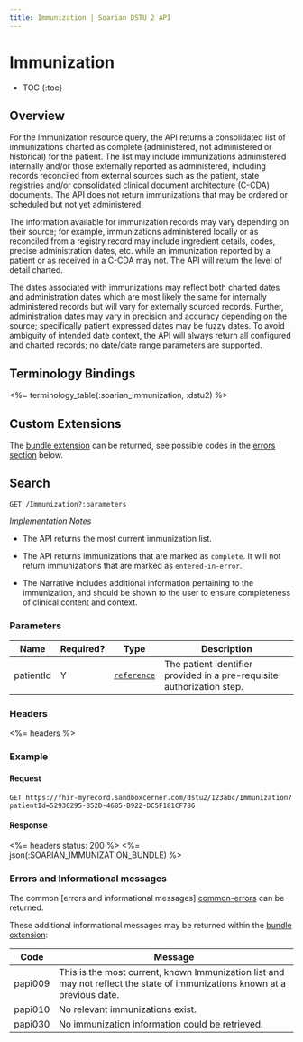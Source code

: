 ```yaml
---
title: Immunization | Soarian DSTU 2 API
---
```

 
# Immunization

* TOC
{:toc}

## Overview

For the Immunization resource query, the API returns a consolidated list of immunizations charted as complete (administered, not administered or historical) for the patient.  The list may include immunizations administered internally and/or those externally reported as administered, including records reconciled from external sources such as the patient, state registries and/or consolidated clinical document architecture (C-CDA) documents.  The API does not return immunizations that may be ordered or scheduled but not yet administered.

The information available for immunization records may vary depending on their source; for example, immunizations administered locally or as reconciled from a registry record may include ingredient details, codes, precise administration dates, etc. while an immunization reported by a patient or as received in a C-CDA may not.  The API will return the level of detail charted.  

The dates associated with immunizations may reflect both charted dates and administration dates which are most likely the same for internally administered records but will vary for externally sourced records.  Further, administration dates may vary in precision and accuracy depending on the source; specifically patient expressed dates may be fuzzy dates.  To avoid ambiguity of intended date context, the API will always return all configured and charted records; no date/date range parameters are supported.

## Terminology Bindings

<%= terminology_table(:soarian_immunization, :dstu2) %>

## Custom Extensions

The [bundle extension] can be returned, see possible codes in the [errors section] below.

## Search

	GET /Immunization?:parameters

_Implementation Notes_

* The API returns the most current immunization list.

* The API returns immunizations that are marked as `complete`. It will not return immunizations that are marked as `entered-in-error`.

* The Narrative includes additional information pertaining to the immunization, and should be shown to the user to ensure completeness of clinical content and context.

### Parameters

 Name      | Required? | Type                                          | Description
-----------|-----------|-----------------------------------------------|------------------------------------------------------------------------
 patientId | Y         | [`reference`]                                 | The patient identifier provided in a pre-requisite authorization step.
 

### Headers  

<%= headers %>

### Example

#### Request 

	GET https://fhir-myrecord.sandboxcerner.com/dstu2/123abc/Immunization?patientId=52930295-B52D-4685-B922-DC5F181CF786


#### Response

<%= headers status: 200 %>
<%= json(:SOARIAN_IMMUNIZATION_BUNDLE) %>

### Errors and Informational messages
The common [errors and informational messages] [common-errors] can be returned.

These additional informational messages may be returned within the [bundle extension]:


Code    | Message
---------|---------------------------------------------------------------------------------------------------------------------------------------------------------------------------------------------------------------------------------------------------------------------------------------------------
 papi009 | This is the most current, known Immunization list and may not reflect the state of immunizations known at a previous date.
 papi010 | No relevant immunizations exist.
 papi030 | No immunization information could be retrieved.



[bundle extension]: ../../#bundle-message-extension
[errors section]: #errors-and-informational-messages
[common-errors]: ../../common-errors 
[`reference`]: http://hl7.org/fhir/DSTU2/search.html#reference
